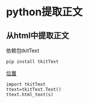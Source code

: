 # python提取正文

## 从html中提取正文

依赖包tkitText

```text
pip install tkitText
```

[位置](https://github.com/napoler/Terry-toolkit/tree/master/Subproject/tkitText/tkitText)

```text
import tkitText
ttext=tkitText.Text()
ttext.html_text(s)
```



